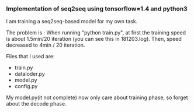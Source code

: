 ### Implementation of seq2seq using tensorflow=1.4 and python3
I am training a seq2seq-based model for my own task.

The problem is :
When running "python train.py", at first the training speed is about 1.5min/20 iteration (you can see this in 181203.log). Then, speed decreased to 4min / 20 iteration. 

Files that I used are: 
- train.py
- dataloder.py
- model.py
- config.py

My model.py(it not complete) now only care about training phase, so forget about the decode phase.
